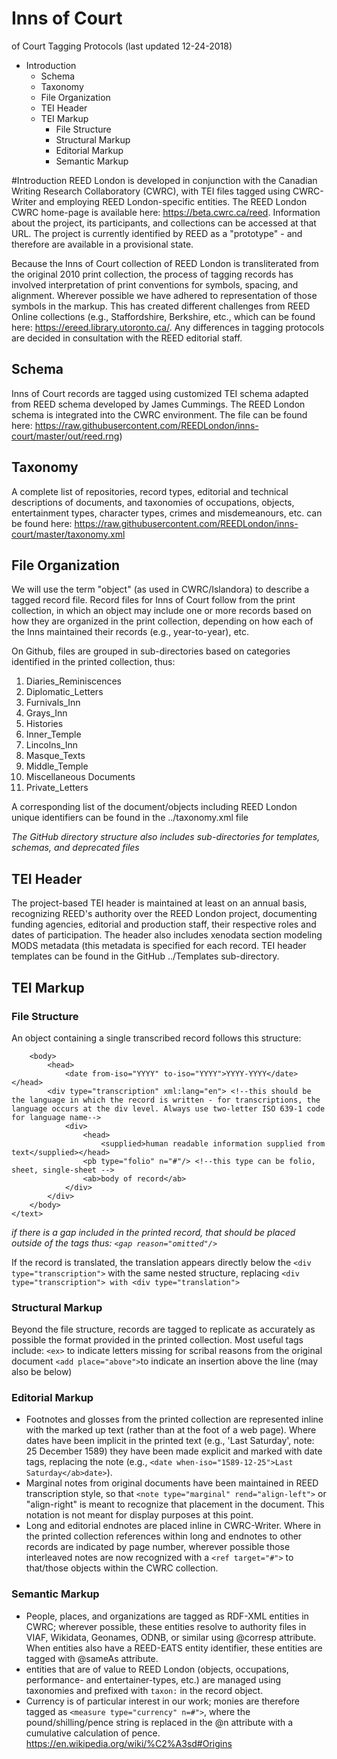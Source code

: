# Inns of Court
 of Court Tagging Protocols
(last updated 12-24-2018)

<!-- MarkdownTOC -->

- Introduction
	- Schema
	- Taxonomy
	- File Organization
	- TEI Header
	- TEI Markup
		- File Structure
		- Structural Markup
		- Editorial Markup
		- Semantic Markup

<!-- /MarkdownTOC -->


#Introduction
REED London is developed in conjunction with the Canadian Writing Research Collaboratory (CWRC), with TEI files tagged using CWRC-Writer and employing REED London-specific entities. The REED London CWRC home-page is available here: https://beta.cwrc.ca/reed. Information about the project, its participants, and collections can be accessed at that URL. The project is currently identified by REED as a "prototype" - and therefore are available in a provisional state.

Because the Inns of Court collection of REED London is transliterated from the original 2010 print collection, the process of tagging records has involved interpretation of print conventions for symbols, spacing, and alignment. Wherever possible we have adhered to representation of those symbols in the markup. This has created different challenges from REED Online collections (e.g., Staffordshire, Berkshire, etc., which can be found here: https://ereed.library.utoronto.ca/. Any differences in tagging protocols are decided in consultation with the REED editorial staff.

## Schema
Inns of Court records are tagged using customized TEI schema adapted from REED schema developed by James Cummings. The REED London schema is integrated into the CWRC environment. The file can be found here: 
https://raw.githubusercontent.com/REEDLondon/inns-court/master/out/reed.rng)

## Taxonomy
A complete list of repositories, record types, editorial and technical descriptions of documents, and taxonomies of occupations, objects, entertainment types, character types, crimes and misdemeanours, etc. can be found here:
https://raw.githubusercontent.com/REEDLondon/inns-court/master/taxonomy.xml

## File Organization 
We will use the term "object" (as used in CWRC/Islandora) to describe a tagged record file. Record files for Inns of Court follow from the print collection, in which an object may include one or more records based on how they are organized in the print collection, depending on how each of the Inns maintained their records (e.g., year-to-year), etc. 

On Github, files are grouped in sub-directories based on categories identified in the printed collection, thus:
1. Diaries_Reminiscences
2. Diplomatic_Letters
3. Furnivals_Inn
4. Grays_Inn
5. Histories
6. Inner_Temple
7. Lincolns_Inn
8. Masque_Texts
9. Middle_Temple
10. Miscellaneous Documents
11. Private_Letters

A corresponding list of the document/objects including REED London unique identifiers can be found in the ../taxonomy.xml file 

*The GitHub directory structure also includes sub-directories for templates, schemas, and deprecated files*


## TEI Header
The project-based TEI header is maintained at least on an annual basis, recognizing REED's authority over the REED London project, documenting funding agencies, editorial and production staff, their respective roles and dates of participation. The header also includes xenodata section modeling MODS metadata (this metadata is specified for each record. TEI header templates can be found in the GitHub ../Templates sub-directory.

## TEI Markup
### File Structure
An object containing a single transcribed record follows this structure:
````<text ana="taxon:[record-type] taxon:[unique id]" type="record">
	<body>
		<head>
			<date from-iso="YYYY" to-iso="YYYY">YYYY-YYYY</date></head> 
		<div type="transcription" xml:lang="en"> <!--this should be the language in which the record is written - for transcriptions, the language occurs at the div level. Always use two-letter ISO 639-1 code for language name-->
			<div>
				<head>
					<supplied>human readable information supplied from text</supplied></head>
				<pb type="folio" n="#"/> <!--this type can be folio, sheet, single-sheet -->
				<ab>body of record</ab>
			</div>
		</div>
	</body>
</text>
````
*if there is a gap included in the printed record, that should be placed outside of the <ab> tags thus: `<gap reason="omitted"/>`*

If the record is translated, the translation appears directly below the `<div type="transcription">` with the same nested structure, replacing `<div type="transcription"> with <div type="translation">`

### Structural Markup
Beyond the file structure, records are tagged to replicate as accurately as possible the format provided in the printed collection. Most useful tags include:
`<ex>` to indicate letters missing for scribal reasons from the original document
`<add place="above">`to indicate an insertion above the line (may also be below)

### Editorial Markup
* Footnotes and glosses from the printed collection are represented inline with the marked up text (rather than at the foot of a web page). Where dates have been implicit in the printed text (e.g., 'Last Saturday', note: 25 December 1589) they have been made explicit and marked with date tags, replacing the note (e.g., `<date when-iso="1589-12-25">Last Saturday</ab>date>`). 
* Marginal notes from original documents have been maintained in REED transcription style, so that `<note type="marginal" rend="align-left">` or "align-right" is meant to recognize that placement in the document. This notation is not meant for display purposes at this point.
* Long and editorial endnotes are placed inline in CWRC-Writer. Where in the printed collection references within long and endnotes to other records are indicated by page number, wherever possible those interleaved notes are now recognized with a `<ref target="#">` to that/those objects within the CWRC collection.

### Semantic Markup
* People, places, and organizations are tagged as RDF-XML entities in CWRC; wherever possible, these entities resolve to authority files in VIAF, Wikidata, Geonames, ODNB, or similar using @corresp attribute. When entities also have a REED-EATS entity identifier, these entities are tagged with @sameAs attribute.
* entities that are of value to REED London (objects, occupations, performance- and entertainer-types, etc.) are managed using taxonomies and prefixed with `taxon:` in the record object.
* Currency is of particular interest in our work; monies are therefore tagged as `<measure type="currency" n=#">`, where the pound/shilling/pence string is replaced in the @n attribute with a cumulative calculation of pence. https://en.wikipedia.org/wiki/%C2%A3sd#Origins

 
